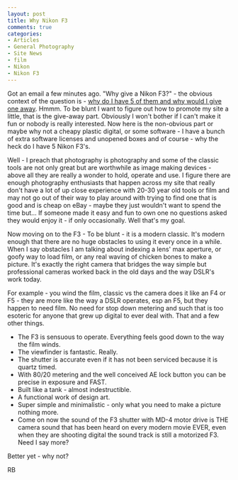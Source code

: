 ```yaml
---
layout: post
title: Why Nikon F3
comments: true
categories:
- Articles
- General Photography
- Site News
- film
- Nikon
- Nikon F3
---
```

Got an email a few minutes ago. "Why give a Nikon F3?" - the obvious context of the question is - <a href="http://photo.rwboyer.com/2011/02/04/nikon-f3-i-think-i-am-cornering-the-market/">why do I have 5 of them and why would I give one away</a>. Hmmm. To be blunt I want to figure out how to promote my site a little, that is the give-away part. Obviously I won't bother if I can't make it fun or nobody is really interested. Now here is the non-obvious part or maybe why not a cheapy plastic digital, or some software - I have a bunch of extra software licenses and unopened boxes and of course - why the heck do I have 5 Nikon F3's.

Well - I preach that photography is photography and some of the classic tools are not only great but are worthwhile as image making devices - above all they are really a wonder to hold, operate and use. I figure there are enough photography enthusiasts that happen across my site that really don't have a lot of up close experience with 20-30 year old tools or film and may not go out of their way to play around with trying to find one that is good and is cheap on eBay - maybe they just wouldn't want to spend the time but... If someone made it easy and fun to own one no questions asked they would enjoy it - if only occasionally. Well that's my goal.

Now moving on to the F3 - To be blunt - it is a modern classic. It's modern enough that there are no huge obstacles to using it every once in a while. When I say obstacles I am talking about indexing a lens' max aperture, or goofy way to load film, or any real waving of chicken bones to make a picture. It's exactly the right camera that bridges the way simple but professional cameras worked back in the old days and the way DSLR's work today.

For example - you wind the film, classic vs the camera does it like an F4 or F5 - they are more like the way a DSLR operates, esp an F5, but they happen to need film. No need for stop down metering and such that is too esoteric for anyone that grew up digital to ever deal with. That and a few other things.
<ul>
	<li>The F3 is sensuous to operate. Everything feels good down to the way the film winds.</li>
	<li>The viewfinder is fantastic. Really.</li>
	<li>The shutter is accurate even if it has not been serviced because it is quartz timed.</li>
	<li>With 80/20 metering and the well conceived AE lock button you can be precise in exposure and FAST.</li>
	<li>Built like a tank - almost indestructible.</li>
	<li>A functional work of design art.</li>
	<li>Super simple and minimalistic - only what you need to make a picture nothing more.</li>
	<li>Come on now the sound of the F3 shutter with MD-4 motor drive is THE camera sound that has been heard on every modern movie EVER, even when they are shooting digital the sound track is still a motorized F3. Need I say more?</li>
</ul>
Better yet - why not?

RB